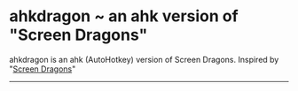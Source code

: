 # ahkdragon ~ an ahk version of "Screen Dragons"

ahkdragon is an ahk (AutoHotkey) version of Screen Dragons. Inspired by "[Screen Dragons](https://www.majorgeeks.com/files/details/screen_dragons.html)"

***
